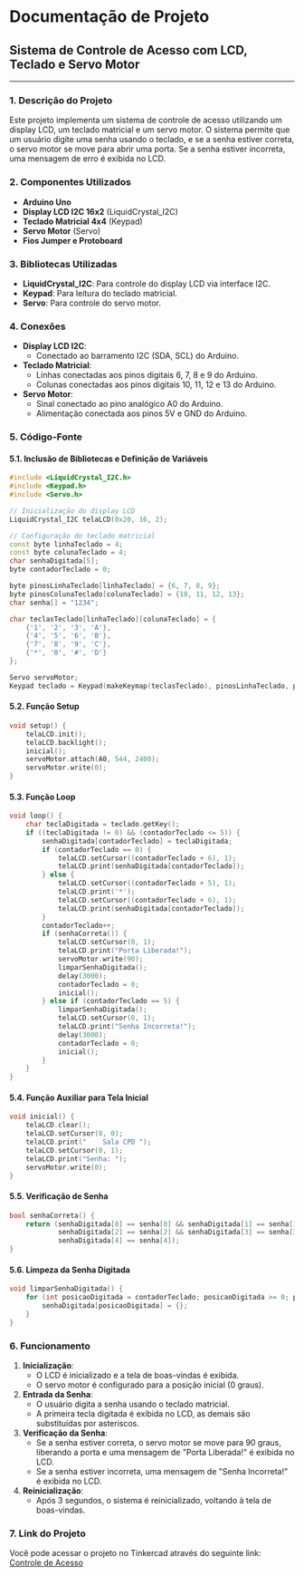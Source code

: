 # Documentação de Projeto

## Sistema de Controle de Acesso com LCD, Teclado e Servo Motor

---

### 1. **Descrição do Projeto**
Este projeto implementa um sistema de controle de acesso utilizando um display LCD, um teclado matricial e um servo motor. O sistema permite que um usuário digite uma senha usando o teclado, e se a senha estiver correta, o servo motor se move para abrir uma porta. Se a senha estiver incorreta, uma mensagem de erro é exibida no LCD.

### 2. **Componentes Utilizados**
- **Arduino Uno**
- **Display LCD I2C 16x2** (LiquidCrystal_I2C)
- **Teclado Matricial 4x4** (Keypad)
- **Servo Motor** (Servo)
- **Fios Jumper e Protoboard**

### 3. **Bibliotecas Utilizadas**
- **LiquidCrystal_I2C**: Para controle do display LCD via interface I2C.
- **Keypad**: Para leitura do teclado matricial.
- **Servo**: Para controle do servo motor.

### 4. **Conexões**
- **Display LCD I2C**:
  - Conectado ao barramento I2C (SDA, SCL) do Arduino.
- **Teclado Matricial**:
  - Linhas conectadas aos pinos digitais 6, 7, 8 e 9 do Arduino.
  - Colunas conectadas aos pinos digitais 10, 11, 12 e 13 do Arduino.
- **Servo Motor**:
  - Sinal conectado ao pino analógico A0 do Arduino.
  - Alimentação conectada aos pinos 5V e GND do Arduino.

### 5. **Código-Fonte**

#### 5.1. **Inclusão de Bibliotecas e Definição de Variáveis**
```cpp
#include <LiquidCrystal_I2C.h>
#include <Keypad.h>
#include <Servo.h>

// Inicialização do display LCD
LiquidCrystal_I2C telaLCD(0x20, 16, 2);

// Configuração do teclado matricial
const byte linhaTeclado = 4;
const byte colunaTeclado = 4;
char senhaDigitada[5];
byte contadorTeclado = 0;

byte pinosLinhaTeclado[linhaTeclado] = {6, 7, 8, 9};
byte pinosColunaTeclado[colunaTeclado] = {10, 11, 12, 13};
char senha[] = "1234";

char teclasTeclado[linhaTeclado][colunaTeclado] = {
    {'1', '2', '3', 'A'},
    {'4', '5', '6', 'B'},
    {'7', '8', '9', 'C'},
    {'*', '0', '#', 'D'}
};

Servo servoMotor;
Keypad teclado = Keypad(makeKeymap(teclasTeclado), pinosLinhaTeclado, pinosColunaTeclado, linhaTeclado, colunaTeclado);
```

#### 5.2. **Função Setup**
```cpp
void setup() {
    telaLCD.init();
    telaLCD.backlight();
    inicial();
    servoMotor.attach(A0, 544, 2400);
    servoMotor.write(0);
}
```

#### 5.3. **Função Loop**
```cpp
void loop() {
    char teclaDigitada = teclado.getKey();
    if ((teclaDigitada != 0) && (contadorTeclado <= 5)) {
        senhaDigitada[contadorTeclado] = teclaDigitada;
        if (contadorTeclado == 0) {
            telaLCD.setCursor((contadorTeclado + 6), 1);
            telaLCD.print(senhaDigitada[contadorTeclado]);
        } else {
            telaLCD.setCursor((contadorTeclado + 5), 1);
            telaLCD.print('*');
            telaLCD.setCursor((contadorTeclado + 6), 1);
            telaLCD.print(senhaDigitada[contadorTeclado]);
        }
        contadorTeclado++;
        if (senhaCorreta()) {
            telaLCD.setCursor(0, 1);
            telaLCD.print("Porta Liberada!");
            servoMotor.write(90);
            limparSenhaDigitada();
            delay(3000);
            contadorTeclado = 0;
            inicial();
        } else if (contadorTeclado == 5) {
            limparSenhaDigitada();
            telaLCD.setCursor(0, 1);
            telaLCD.print("Senha Incorreta!");
            delay(3000);
            contadorTeclado = 0;
            inicial();
        }
    }
}
```

#### 5.4. **Função Auxiliar para Tela Inicial**
```cpp
void inicial() {
    telaLCD.clear();
    telaLCD.setCursor(0, 0);
    telaLCD.print("    Sala CPD ");
    telaLCD.setCursor(0, 1);
    telaLCD.print("Senha: ");
    servoMotor.write(0);
}
```

#### 5.5. **Verificação de Senha**
```cpp
bool senhaCorreta() {
    return (senhaDigitada[0] == senha[0] && senhaDigitada[1] == senha[1] &&
            senhaDigitada[2] == senha[2] && senhaDigitada[3] == senha[3] &&
            senhaDigitada[4] == senha[4]);
}
```

#### 5.6. **Limpeza da Senha Digitada**
```cpp
void limparSenhaDigitada() {
    for (int posicaoDigitada = contadorTeclado; posicaoDigitada >= 0; posicaoDigitada--) {
        senhaDigitada[posicaoDigitada] = {};
    }
}
```

### 6. **Funcionamento**
1. **Inicialização**:
   - O LCD é inicializado e a tela de boas-vindas é exibida.
   - O servo motor é configurado para a posição inicial (0 graus).
2. **Entrada da Senha**:
   - O usuário digita a senha usando o teclado matricial.
   - A primeira tecla digitada é exibida no LCD, as demais são substituídas por asteriscos.
3. **Verificação da Senha**:
   - Se a senha estiver correta, o servo motor se move para 90 graus, liberando a porta e uma mensagem de "Porta Liberada!" é exibida no LCD.
   - Se a senha estiver incorreta, uma mensagem de "Senha Incorreta!" é exibida no LCD.
4. **Reinicialização**:
   - Após 3 segundos, o sistema é reinicializado, voltando à tela de boas-vindas.

### 7. **Link do Projeto**
Você pode acessar o projeto no Tinkercad através do seguinte link: [Controle de Acesso](https://www.tinkercad.com/things/5p0LftADbbh-controle-de-acesso)
